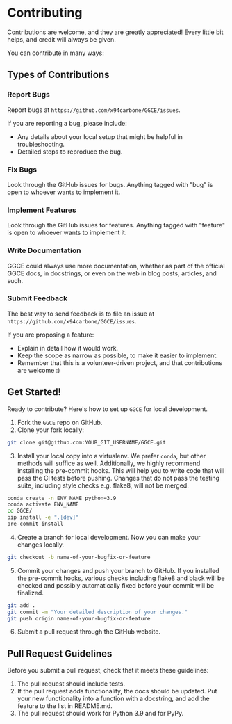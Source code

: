 # Contributing

Contributions are welcome, and they are greatly appreciated! Every
little bit helps, and credit will always be given.

You can contribute in many ways:

## Types of Contributions

### Report Bugs

Report bugs at `https://github.com/x94carbone/GGCE/issues`.

If you are reporting a bug, please include:

* Any details about your local setup that might be helpful in troubleshooting.
* Detailed steps to reproduce the bug.

### Fix Bugs

Look through the GitHub issues for bugs. Anything tagged with "bug"
is open to whoever wants to implement it.

### Implement Features

Look through the GitHub issues for features. Anything tagged with "feature"
is open to whoever wants to implement it.

### Write Documentation

GGCE could always use more documentation, whether
as part of the official GGCE docs, in docstrings,
or even on the web in blog posts, articles, and such.

### Submit Feedback

The best way to send feedback is to file an issue at `https://github.com/x94carbone/GGCE/issues`.

If you are proposing a feature:

* Explain in detail how it would work.
* Keep the scope as narrow as possible, to make it easier to implement.
* Remember that this is a volunteer-driven project, and that contributions
  are welcome :)

## Get Started!

Ready to contribute? Here's how to set up `GGCE` for local development.

1. Fork the `GGCE` repo on GitHub.
2. Clone your fork locally:

```bash
git clone git@github.com:YOUR_GIT_USERNAME/GGCE.git
```

3. Install your local copy into a virtualenv. We prefer `conda`, but other methods will suffice as well. Additionally, we highly recommend installing the pre-commit hooks. This will help you to write code that will pass the CI tests before pushing. Changes that do not pass the testing suite, including style checks e.g. flake8, will not be merged.

```bash
conda create -n ENV_NAME python=3.9
conda activate ENV_NAME
cd GGCE/
pip install -e ".[dev]"
pre-commit install
```

4. Create a branch for local development. Now you can make your changes locally.

```bash
git checkout -b name-of-your-bugfix-or-feature
```

5. Commit your changes and push your branch to GitHub. If you installed the pre-commit hooks, various checks including flake8 and black will be checked and possibly automatically fixed before your commit will be finalized.

```bash
git add .
git commit -m "Your detailed description of your changes."
git push origin name-of-your-bugfix-or-feature
````

6. Submit a pull request through the GitHub website.

## Pull Request Guidelines

Before you submit a pull request, check that it meets these guidelines:

1. The pull request should include tests.
2. If the pull request adds functionality, the docs should be updated. Put
   your new functionality into a function with a docstring, and add the
   feature to the list in README.md.
3. The pull request should work for Python 3.9 and for PyPy.

